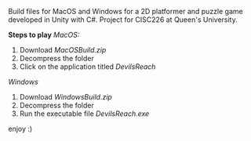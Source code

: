 Build files for MacOS and Windows for a 2D platformer and puzzle game developed in Unity with C#. Project for CISC226 at Queen's University.

**Steps to play**
_MacOS:_
1. Download _MacOSBuild.zip_
2. Decompress the folder
3. Click on the application titled _DevilsReach_

_Windows_
1. Download _WindowsBuild.zip_
2. Decompress the folder
3. Run the executable file _DevilsReach.exe_

enjoy :)
